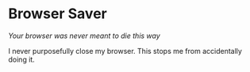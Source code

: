# Browser Saver

*Your browser was never meant to die this way*

I never purposefully close my browser. This stops me from accidentally doing it.
